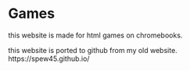 # Games
this website is made for html games on chromebooks.
<div>
this website is ported to github from my old website.
<div>
https://spew45.github.io/
</div>
